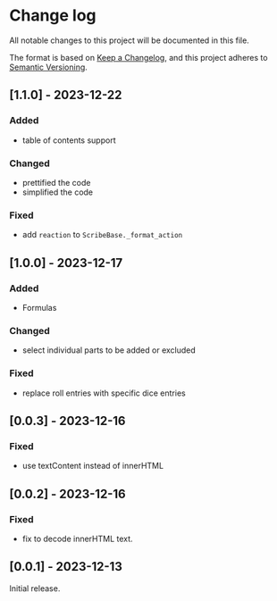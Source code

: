 # Change log
All notable changes to this project will be documented in this file.

The format is based on [Keep a Changelog](https://keepachangelog.com/en/1.0.0/),
and this project adheres to [Semantic Versioning](https://semver.org/spec/v2.0.0.html).

## [1.1.0] - 2023-12-22

### Added

- table of contents support

### Changed

- prettified the code
- simplified the code

### Fixed

- add `reaction` to `ScribeBase._format_action`

## [1.0.0] - 2023-12-17

### Added

- Formulas

### Changed

- select individual parts to be added or excluded

### Fixed

- replace roll entries with specific dice entries

## [0.0.3] - 2023-12-16

### Fixed

- use textContent instead of innerHTML

## [0.0.2] - 2023-12-16

### Fixed

- fix to decode innerHTML text.

## [0.0.1] - 2023-12-13

Initial release.

